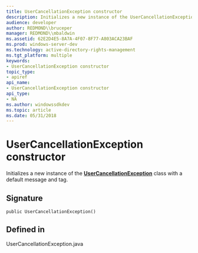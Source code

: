 ```yaml
---
title: UserCancellationException constructor
description: Initializes a new instance of the UserCancellationException class with a default message and tag.
audience: developer
author: REDMOND\\bruceper
manager: REDMOND\\mbaldwin
ms.assetid: 62E2D4E5-8A7A-4F07-8F77-A803ACA23BAF
ms.prod: windows-server-dev
ms.technology: active-directory-rights-management
ms.tgt_platform: multiple
keywords:
- UserCancellationException constructor
topic_type:
- apiref
api_name:
- UserCancellationException constructor
api_type:
- NA
ms.author: windowssdkdev
ms.topic: article
ms.date: 05/31/2018
---
```


# UserCancellationException constructor

Initializes a new instance of the [**UserCancellationException**](usercancellationexception-class-java.md) class with a default message and tag.

## Signature

``` syntax
public UserCancellationException()
```

## Defined in

UserCancellationException.java

 

 




